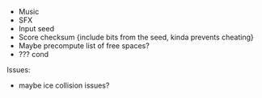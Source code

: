 - Music
- SFX
- Input seed
- Score checksum {include bits from the seed, kinda prevents cheating}
- Maybe precompute list of free spaces?
- ??? cond

Issues:
- maybe ice collision issues?
